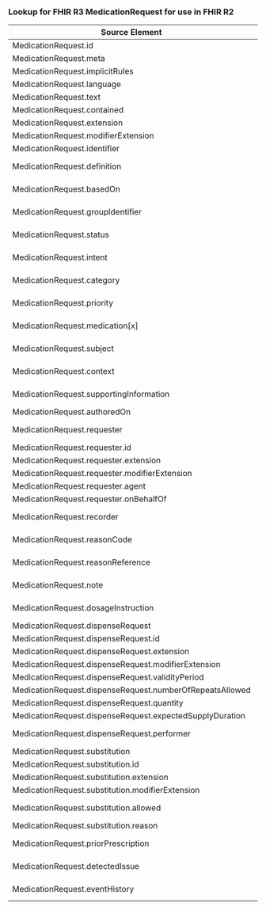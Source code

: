 ### Lookup for FHIR R3 MedicationRequest for use in FHIR R2

| Source Element | Usage | Target |
| -------------- | ----- | ------ |
| MedicationRequest.id | UseElementSameName | MedicationOrder.id |
| MedicationRequest.meta | UseElementSameName | MedicationOrder.meta |
| MedicationRequest.implicitRules | UseElementSameName | MedicationOrder.implicitRules |
| MedicationRequest.language | UseElementSameName | MedicationOrder.language |
| MedicationRequest.text | UseElementSameName | MedicationOrder.text |
| MedicationRequest.contained | UseElementSameName | MedicationOrder.contained |
| MedicationRequest.extension | UseElementSameName | MedicationOrder.extension |
| MedicationRequest.modifierExtension | UseElementSameName | MedicationOrder.modifierExtension |
| MedicationRequest.identifier | UseElementSameName | MedicationOrder.identifier |
| MedicationRequest.definition | UseExtension | http://hl7.org/fhir/3.0/StructureDefinition/extension-MedicationRequest.definition |
| MedicationRequest.basedOn | UseExtension | http://hl7.org/fhir/3.0/StructureDefinition/extension-MedicationRequest.basedOn |
| MedicationRequest.groupIdentifier | UseExtension | http://hl7.org/fhir/3.0/StructureDefinition/extension-MedicationRequest.groupIdentifier |
| MedicationRequest.status | UseExtension | http://hl7.org/fhir/3.0/StructureDefinition/extension-MedicationRequest.status |
| MedicationRequest.intent | UseExtension | http://hl7.org/fhir/3.0/StructureDefinition/extension-MedicationRequest.intent |
| MedicationRequest.category | UseExtension | http://hl7.org/fhir/3.0/StructureDefinition/extension-MedicationRequest.category |
| MedicationRequest.priority | UseExtension | http://hl7.org/fhir/3.0/StructureDefinition/extension-MedicationRequest.priority |
| MedicationRequest.medication[x] | UseExtension | http://hl7.org/fhir/3.0/StructureDefinition/extension-MedicationRequest.medication |
| MedicationRequest.subject | UseExtension | http://hl7.org/fhir/3.0/StructureDefinition/extension-MedicationRequest.subject |
| MedicationRequest.context | UseExtension | http://hl7.org/fhir/3.0/StructureDefinition/extension-MedicationRequest.context |
| MedicationRequest.supportingInformation | UseExtension | http://hl7.org/fhir/3.0/StructureDefinition/extension-MedicationRequest.supportingInformation |
| MedicationRequest.authoredOn | UseElementSameName | MedicationOrder.dateWritten |
| MedicationRequest.requester | UseExtension | http://hl7.org/fhir/3.0/StructureDefinition/extension-MedicationRequest.requester |
| MedicationRequest.requester.id | UseExtensionFromAncestor | - |
| MedicationRequest.requester.extension | UseExtensionFromAncestor | - |
| MedicationRequest.requester.modifierExtension | UseExtensionFromAncestor | - |
| MedicationRequest.requester.agent | UseExtensionFromAncestor | - |
| MedicationRequest.requester.onBehalfOf | UseExtensionFromAncestor | - |
| MedicationRequest.recorder | UseExtension | http://hl7.org/fhir/3.0/StructureDefinition/extension-MedicationRequest.recorder |
| MedicationRequest.reasonCode | UseExtension | http://hl7.org/fhir/3.0/StructureDefinition/extension-MedicationRequest.reasonCode |
| MedicationRequest.reasonReference | UseExtension | http://hl7.org/fhir/3.0/StructureDefinition/extension-MedicationRequest.reasonReference |
| MedicationRequest.note | UseExtension | http://hl7.org/fhir/3.0/StructureDefinition/extension-MedicationRequest.note |
| MedicationRequest.dosageInstruction | UseExtension | http://hl7.org/fhir/3.0/StructureDefinition/extension-MedicationRequest.dosageInstruction |
| MedicationRequest.dispenseRequest | UseElementSameName | MedicationOrder.dispenseRequest |
| MedicationRequest.dispenseRequest.id | UseElementSameName | MedicationOrder.dispenseRequest.id |
| MedicationRequest.dispenseRequest.extension | UseElementSameName | MedicationOrder.dispenseRequest.extension |
| MedicationRequest.dispenseRequest.modifierExtension | UseElementSameName | MedicationOrder.dispenseRequest.modifierExtension |
| MedicationRequest.dispenseRequest.validityPeriod | UseElementSameName | MedicationOrder.dispenseRequest.validityPeriod |
| MedicationRequest.dispenseRequest.numberOfRepeatsAllowed | UseElementSameName | MedicationOrder.dispenseRequest.numberOfRepeatsAllowed |
| MedicationRequest.dispenseRequest.quantity | UseElementSameName | MedicationOrder.dispenseRequest.quantity |
| MedicationRequest.dispenseRequest.expectedSupplyDuration | UseElementSameName | MedicationOrder.dispenseRequest.expectedSupplyDuration |
| MedicationRequest.dispenseRequest.performer | UseExtension | http://hl7.org/fhir/3.0/StructureDefinition/extension-MedicationRequest.dispenseRequest.performer |
| MedicationRequest.substitution | UseElementSameName | MedicationOrder.substitution |
| MedicationRequest.substitution.id | UseElementSameName | MedicationOrder.substitution.id |
| MedicationRequest.substitution.extension | UseElementSameName | MedicationOrder.substitution.extension |
| MedicationRequest.substitution.modifierExtension | UseElementSameName | MedicationOrder.substitution.modifierExtension |
| MedicationRequest.substitution.allowed | UseExtension | http://hl7.org/fhir/3.0/StructureDefinition/extension-MedicationRequest.substitution.allowed |
| MedicationRequest.substitution.reason | UseElementSameName | MedicationOrder.substitution.reason |
| MedicationRequest.priorPrescription | UseExtension | http://hl7.org/fhir/3.0/StructureDefinition/extension-MedicationRequest.priorPrescription |
| MedicationRequest.detectedIssue | UseExtension | http://hl7.org/fhir/3.0/StructureDefinition/extension-MedicationRequest.detectedIssue |
| MedicationRequest.eventHistory | UseExtension | http://hl7.org/fhir/3.0/StructureDefinition/extension-MedicationRequest.eventHistory |

